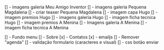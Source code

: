 [] - imagens galeria Meu Amigo Inventor
[] - imagens galeria Pequena Magdalena
[] - criar teaser Pequena Magdalena
[] - imagem capa Hugo
[] - imagem premios Hugo
[] - imagens galeria Hugo
[] - imagem ficha tecnica Hugo
[] - imagem premios A Menina
[] - Imagens galeria A Menina
[] - imagem ficha tecnica A Menina

[] - Fundo menu
[] - Sobre
[x] - Contatos
[x] - emailjs
[] - Remover "agenda"
[] - validação formulario (caracteres e visual)
[] - css botão enviar
